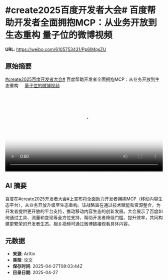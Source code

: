 # #create2025百度开发者大会# 百度帮助开发者全面拥抱MCP：从业务开放到生态重构 量子位的微博视频

**URL**: https://weibo.com/6105753431/Pp6IMqsZU

## 原始摘要

<a href="https://m.weibo.cn/search?containerid=231522type%3D1%26t%3D10%26q%3D%23create2025%E7%99%BE%E5%BA%A6%E5%BC%80%E5%8F%91%E8%80%85%E5%A4%A7%E4%BC%9A%23&amp;extparam=%23create2025%E7%99%BE%E5%BA%A6%E5%BC%80%E5%8F%91%E8%80%85%E5%A4%A7%E4%BC%9A%23" data-hide=""><span class="surl-text">#create2025百度开发者大会#</span></a> 百度帮助开发者全面拥抱MCP：从业务开放到生态重构 <a href="https://video.weibo.com/show?fid=1034:5159839148474385" data-hide=""><span class="url-icon"><img style="width: 1rem;height: 1rem" src="https://h5.sinaimg.cn/upload/2015/09/25/3/timeline_card_small_video_default.png" referrerpolicy="no-referrer"></span><span class="surl-text">量子位的微博视频</span></a> <br clear="both"><div style="clear: both"></div><video controls="controls" poster="https://tvax2.sinaimg.cn/orj480/006Fd7o3ly1i0uogdll66j30u01hcgqg.jpg" style="width: 100%"><source src="https://f.video.weibocdn.com/o0/o3mYz7QQlx08nMGTlrWo01041200yxVA0E010.mp4?label=mp4_720p&amp;template=720x1280.24.0&amp;ori=0&amp;ps=1CwnkDw1GXwCQx&amp;Expires=1745744537&amp;ssig=%2Fg%2B61NiX22&amp;KID=unistore,video"><source src="https://f.video.weibocdn.com/o0/zP7j5y9Dlx08nMGTDHos01041200kmdj0E010.mp4?label=mp4_hd&amp;template=540x960.24.0&amp;ori=0&amp;ps=1CwnkDw1GXwCQx&amp;Expires=1745744537&amp;ssig=0KiiZZnOip&amp;KID=unistore,video"><source src="https://f.video.weibocdn.com/o0/4Wa2VDQmlx08nMGSY6n601041200bkdd0E010.mp4?label=mp4_ld&amp;template=360x640.24.0&amp;ori=0&amp;ps=1CwnkDw1GXwCQx&amp;Expires=1745744537&amp;ssig=psX7MaHGgv&amp;KID=unistore,video"><p>视频无法显示，请前往<a href="https://video.weibo.com/show?fid=1034%3A5159839148474385" target="_blank" rel="noopener noreferrer">微博视频</a>观看。</p></video>

## AI 摘要

百度在#create2025开发者大会#上宣布将全面助力开发者拥抱MCP（移动内容生态平台），从业务开放升级至生态重构。该战略旨在通过技术赋能和资源整合，为开发者提供更开放的平台支持，推动移动内容生态的创新发展。大会展示了百度如何通过工具、流量和变现等全方位支持，帮助开发者降低门槛、提升效率，共同构建更繁荣的开发者生态。相关视频可通过微博链接观看具体内容。

## 元数据

- **来源**: ArXiv
- **类型**: 论文
- **保存时间**: 2025-04-27T08:03:44Z
- **目录日期**: 2025-04-27
